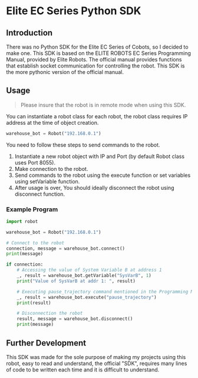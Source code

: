 # Elite EC Series Python SDK

## Introduction
There was no Python SDK for the Elite EC Series of Cobots, so I decided to make one. This SDK is based on the ELITE ROBOTS EC Series Programming Manual, provided by Elite Robots. The official manual provides functions that establish socket communication for controlling the robot. This SDK is the more pythonic version of the official manual.

## Usage
> Please insure that the robot is in remote mode when using this SDK.

You can instantiate a robot class for each robot, the robot class requires IP address at the time of object creation.

```python
warehouse_bot = Robot("192.168.0.1")
```

You need to follow these steps to send commands to the robot.
1. Instantiate a new robot object with IP and Port (by default Robot class uses Port 8055).
2. Make connection to the robot.
3. Send commands to the robot using the execute function or set variables using setVariable function.
4. After usage is over, You should ideally disconnect the robot using disconnect function.

### Example Program

```python
import robot

warehouse_bot = Robot("192.168.0.1")

# Connect to the robot
connection, message = warehouse_bot.connect()
print(message)

if connection:
    # Accessing the value of System Variable B at address 1
    _, result = warehouse_bot.getVariable("SysVarB", 1)
    print("Value of SysVarB at addr 1: ", result)

    # Executing pause_trajectory command mentioned in the Programming Manual
    _, result = warehouse_bot.execute("pause_trajectory")
    print(result)

    # Disconnection the robot
    result, message = warehouse_bot.disconnect()
    print(message)
```

## Further Development
This SDK was made for the sole purpose of making my projects using this robot, easy to read and understand, the official "SDK", requires many lines of code to be written each time and it is difficult to understand.
